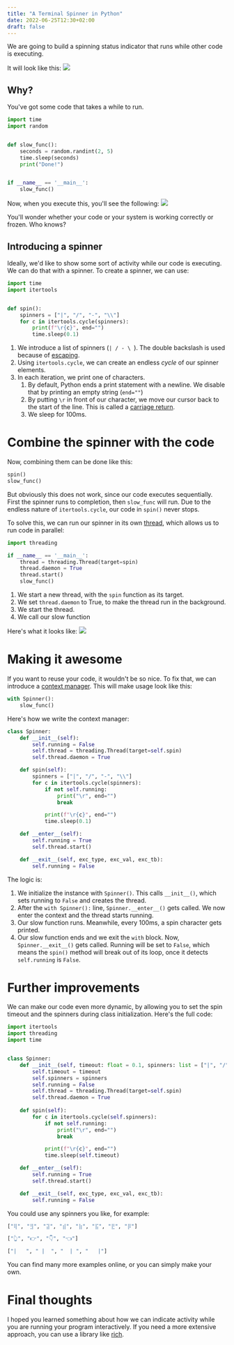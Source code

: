 ```yaml
---
title: "A Terminal Spinner in Python"
date: 2022-06-25T12:30+02:00
draft: false
---
```

We are going to build a spinning status indicator that runs while other code is executing.

It will look like this:
![](/images/spinner.gif)

## Why?
You've got some code that takes a while to run.
```python
import time
import random


def slow_func():
    seconds = random.randint(2, 5)
    time.sleep(seconds)
    print("Done!")


if __name__ == '__main__':
    slow_func()
```

Now, when you execute this, you'll see the following:
![](/images/terminal-busy-block.png)

You'll wonder whether your code or your system is working correctly or frozen. Who knows?

## Introducing a spinner
Ideally, we'd like to show some sort of activity while our code is executing. 
We can do that with a spinner. To create a spinner, we can use:
```python
import time
import itertools


def spin():
    spinners = ["|", "/", "-", "\\"]
    for c in itertools.cycle(spinners):
        print(f"\r{c}", end="")
        time.sleep(0.1)
```

1. We introduce a list of spinners (`| / - \ `). The double backslash is used because of [escaping](https://www.freecodecamp.org/news/escape-sequences-python/).
2. Using `itertools.cycle`, we can create an endless _cycle_ of our spinner elements.
3. In each iteration, we print one of characters.
   1. By default, Python ends a print statement with a newline. We disable that by printing an empty string (`end=""`)
   2. By putting `\r` in front of our character, we move our cursor back to the start of the line. This is called a [carriage return](https://en.wikipedia.org/wiki/Carriage_return).
   4. We sleep for 100ms.

# Combine the spinner with the code
Now, combining them can be done like this:
```python
spin()
slow_func()
```
But obviously this does not work, since our code executes sequentially. 
First the spinner runs to completion, then `slow_func` will run.
Due to the endless nature of `itertools.cycle`, our code in `spin()` never stops.

To solve this, we can run our spinner in its own [thread](https://docs.python.org/3/library/threading.html), which allows us to run code in parallel:
```python
import threading

if __name__ == '__main__':
    thread = threading.Thread(target=spin)
    thread.daemon = True
    thread.start()
    slow_func()
```

1. We start a new thread, with the `spin` function as its target.
2. We set `thread.daemon` to True, to make the thread run in the background.
3. We start the thread.
4. We call our slow function

Here's what it looks like:
![](/images/spinner.gif)

# Making it awesome
If you want to reuse your code, it wouldn't be so nice. To fix that, we can introduce a [context manager](https://docs.python.org/3/reference/datamodel.html#context-managers).
This will make usage look like this:
```python
with Spinner():
    slow_func()
```

Here's how we write the context manager:
```python
class Spinner:
    def __init__(self):
        self.running = False
        self.thread = threading.Thread(target=self.spin)
        self.thread.daemon = True

    def spin(self):
        spinners = ["|", "/", "-", "\\"]
        for c in itertools.cycle(spinners):
            if not self.running:
                print("\r", end="")
                break

            print(f"\r{c}", end="")
            time.sleep(0.1)

    def __enter__(self):
        self.running = True
        self.thread.start()

    def __exit__(self, exc_type, exc_val, exc_tb):
        self.running = False
```

The logic is:
1. We initialize the instance with `Spinner()`. This calls `__init__()`, which sets running to `False` and creates the thread.
2. After the `with Spinner():` line, `Spinner.__enter__()` gets called. We now enter the context and the thread starts running.
3. Our slow function runs. Meanwhile, every 100ms, a spin character gets printed.
4. Our slow function ends and we exit the `with` block. Now, `Spinner.__exit__()` gets called. Running will be set to `False`, which means the `spin()` method will break out of its loop, once it detects `self.running` is `False`.

# Further improvements
We can make our code even more dynamic, by allowing you to set the spin timeout and the spinners during class initialization.
Here's the full code:

```python
import itertools
import threading
import time


class Spinner:
    def __init__(self, timeout: float = 0.1, spinners: list = ["|", "/", "-", "\\"]):
        self.timeout = timeout
        self.spinners = spinners
        self.running = False
        self.thread = threading.Thread(target=self.spin)
        self.thread.daemon = True
        
    def spin(self):
        for c in itertools.cycle(self.spinners):
            if not self.running:
                print("\r", end="")
                break

            print(f"\r{c}", end="")
            time.sleep(self.timeout)

    def __enter__(self):
        self.running = True
        self.thread.start()

    def __exit__(self, exc_type, exc_val, exc_tb):
        self.running = False
```

You could use any spinners you like, for example:
```python
["⢿", "⣻", "⣽", "⣾", "⣷", "⣯", "⣟", "⡿"]

["👆", "👉", "👇", "👈"]

["|   ", " |  ", "  | ", "   |"]
```
You can find many more examples online, or you can simply make your own.


# Final thoughts
I hoped you learned something about how we can indicate activity while you are running your program interactively.
If you need a more extensive approach, you can use a library like [rich](https://github.com/Textualize/rich).
